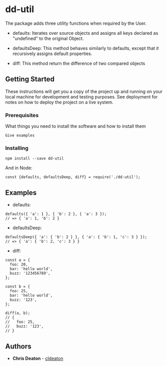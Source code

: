 # dd-util

The package adds three utility functions when required by the User.

 - defaults: Iterates over source objects and assigns all keys declared as "undefined" to the original Object.

 - defaultsDeep: This method behaves similarly to defaults, except that it recursively assigns default properties.

 - diff: This method return the difference of two compared objects

## Getting Started

These instructions will get you a copy of the project up and running on your local machine for development and testing purposes. See deployment for notes on how to deploy the project on a live system.

### Prerequisites

What things you need to install the software and how to install them

```
Give examples
```

### Installing

```
npm install --save dd-util
```

And in Node:

```
const {defaults, defaultsDeep, diff} = require('./dd-util');
```

## Examples

- defaults:

```
defaults({ 'a': 1 }, { 'b': 2 }, { 'a': 3 });
// => { 'a': 1, 'b': 2 }
```


- defaultsDeep:

```
defaultsDeep({ 'a': { 'b': 2 } }, { 'a': { 'b': 1, 'c': 3 } });
// => { 'a': { 'b': 2, 'c': 3 } }
```


- diff:

```
const a = {
  foo: 20,
  bar: 'hello world',
  buzz: '123456789',
};

const b = {
  foo: 25,
  bar: 'hello world',
  buzz: '123',
};

diff(a, b);
// {
//   foo: 25,
//   buzz: '123',
// }
```



## Authors

* **Chris Deaton** - [cldeaton](https://github.com/cldeaton)
